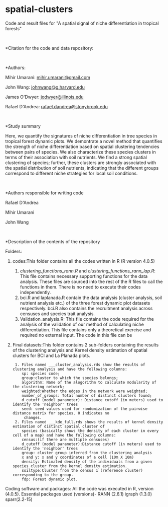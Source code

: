# spatial-clusters
Code and result files for "A spatial signal of niche differentiation in tropical forests"

<br>

*Citation for the code and data repository:

<br>

*Authors:

Mihir Umarani:   mihir.umarani@gmail.com

John Wang:       johnwang@g.harvard.edu

James O'Dwyer:   jodwyer@illinois.edu

Rafael D'Andrea: rafael.dandrea@stonybrook.edu

<br>

*Study summary


Here, we quantify the signatures of niche differentiation in tree species in tropical forest dynamic plots.
We demontrate a novel method that quantifies the strength of niche differentiation based on spatial 
clustering tendencies between pairs of species. We also characterize these species clusters in terms of their 
association with soil nutrients. We find a strong spatial clustering of species;
further, these clusters are strongly associated with the spatial distribution of soil nutrients, indicating 
that the different groups correspond to different niche strategies for local soil conditions.

<br>

*Authors responsible for writing code

Rafael D'Andrea

Mihir Umarani

John Wang

<br>

*Description of the contents of the repository


Folders: 


1. codes:This folder contains all the codes written in R (R version 4.0.5)
 	1. *clustering_functions_rann.R* and *clustering_functions_rann_lap.R*: This file contains necessary supporting functions for the data analysis. 
	   These files are sourced into the rest of the R files to call the functions in them. There is no need to execute their codes independently.
	2. bci.R and laplanada.R contain the data analysis (cluster analysis, soil nutrient analysis etc.) of the 
   	   three forest dynamic plot datasets respectively. bci.R also contains the recruitment analysis across censuses and species trait analysis.
	3. Validation_analysis.R: This file contains the code required for the analysis of the validation of our method of calculating niche differentiation. 
	   This file contains only a theoretical exercise and required no external input. The code in this file can be

2. Final datasets:This folder contains 2 sub-folders containing the results of the clustering analysis and Kernel density estimation of 
		 spatial clusters for BCI and La Planada plots.

		1. Files named ___cluster_analysis.rds show the results of clustering analysis and have the following columns:
		   sp: species code; 
		   group:cluster to which the species belongs; 
		   algorithm: Name of the alogorithm to calculate modularity of the clustering network;
		   weighted:Whether the edges in the network were weighted;
		   number_of_groups: Total number of distinct clusters found;
		   d_cutoff (model parameter): Distance cutoff (in meters) used to identify the 'neighbor' trees
		   seed: seed values used for randomization of the pairwise distance matrix for species. 0 indicates no
			changes. 
		2. Files named ___kde_full.rds shows the results of kernel density estimation of distinct spatial cluster of 
		   species (basically shows the density of each cluster in every cell of a map) and have the following columns:
		   census:(if there are multiple censuses) 
		   d_cutoff (model parameter):Distance cutoff (in meters) used to identify the 'neighbor' trees
		   group: cluster group inferred from the clustering analysis
		   x and y: x and y coordinates of a cell (10m X 10m)
		   density: Estimated density of the individuals from a given species cluster from the kernel density estimation.
		   soiltype:Cluster from the census 1 (reference cluster) corresponding to the group.
		   fdp: Forest dynamic plot.

			
Coding software and packages:
All the code was executed in R, version (4.0.5).
Essential packages used (versions)-
RANN (2.6.1)
igraph (1.3.0)
sparr(2.2-15)
		   





